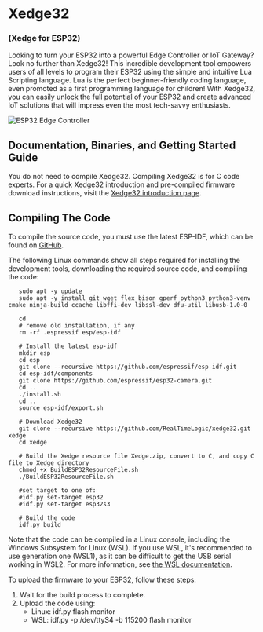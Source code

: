 # Xedge32

### (Xedge for ESP32)

Looking to turn your ESP32 into a powerful Edge Controller or IoT
Gateway? Look no further than Xedge32! This incredible development
tool empowers users of all levels to program their ESP32 using the
simple and intuitive Lua Scripting language. Lua is the perfect
beginner-friendly coding language, even promoted as a first
programming language for children! With Xedge32, you can easily unlock
the full potential of your ESP32 and create advanced IoT solutions
that will impress even the most tech-savvy enthusiasts.

![ESP32 Edge Controller](https://realtimelogic.com/GZ/images/Xedge32.svg)

## Documentation, Binaries, and Getting Started Guide

You do not need to compile Xedge32. Compiling Xedge32 is for C code experts. For a quick Xedge32 introduction and pre-compiled firmware download instructions, visit the [Xedge32 introduction page](https://realtimelogic.com/downloads/bas/ESP32/).


## Compiling The Code

To compile the source code, you must use the latest ESP-IDF, which can be found on [GitHub](https://github.com/espressif/esp-idf).

The following Linux commands show all steps required for installing the development tools, downloading the required source code, and compiling the code:

```
   sudo apt -y update
   sudo apt -y install git wget flex bison gperf python3 python3-venv cmake ninja-build ccache libffi-dev libssl-dev dfu-util libusb-1.0-0

   cd
   # remove old installation, if any
   rm -rf .espressif esp/esp-idf

   # Install the latest esp-idf
   mkdir esp
   cd esp
   git clone --recursive https://github.com/espressif/esp-idf.git
   cd esp-idf/components
   git clone https://github.com/espressif/esp32-camera.git
   cd ..
   ./install.sh
   cd ..
   source esp-idf/export.sh

   # Download Xedge32
   git clone --recursive https://github.com/RealTimeLogic/xedge32.git xedge
   cd xedge

   # Build the Xedge resource file Xedge.zip, convert to C, and copy C file to Xedge directory
   chmod +x BuildESP32ResourceFile.sh
   ./BuildESP32ResourceFile.sh

   #set target to one of:
   #idf.py set-target esp32
   #idf.py set-target esp32s3

   # Build the code
   idf.py build
```

Note that the code can be compiled in a Linux console, including the Windows Subsystem for Linux (WSL). If you use WSL, it's recommended to use generation one (WSL1), as it can be difficult to get the USB serial working in WSL2. For more information, see [the WSL documentation](https://docs.microsoft.com/en-us/windows/wsl/about).

To upload the firmware to your ESP32, follow these steps:

1. Wait for the build process to complete.
2. Upload the code using:
   - Linux: idf.py flash monitor
   - WSL: idf.py -p /dev/ttyS4 -b 115200 flash monitor


